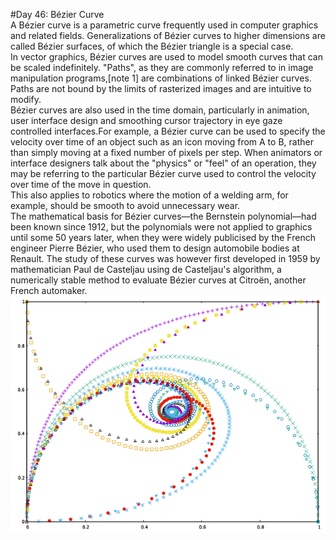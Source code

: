 #Day 46: Bézier Curve
<br>
A Bézier curve is a parametric curve frequently used in computer graphics and related fields. Generalizations of Bézier curves to higher dimensions are called Bézier surfaces, of which the Bézier triangle is a special case.
<br>
In vector graphics, Bézier curves are used to model smooth curves that can be scaled indefinitely. "Paths", as they are commonly referred to in image manipulation programs,[note 1] are combinations of linked Bézier curves. Paths are not bound by the limits of rasterized images and are intuitive to modify.
<br>
Bézier curves are also used in the time domain, particularly in animation, user interface design and smoothing cursor trajectory in eye gaze controlled interfaces.For example, a Bézier curve can be used to specify the velocity over time of an object such as an icon moving from A to B, rather than simply moving at a fixed number of pixels per step. When animators or interface designers talk about the "physics" or "feel" of an operation, they may be referring to the particular Bézier curve used to control the velocity over time of the move in question.
<br>
This also applies to robotics where the motion of a welding arm, for example, should be smooth to avoid unnecessary wear.
<br>
The mathematical basis for Bézier curves—the Bernstein polynomial—had been known since 1912, but the polynomials were not applied to graphics until some 50 years later, when they were widely publicised by the French engineer Pierre Bézier, who used them to design automobile bodies at Renault. The study of these curves was however first developed in 1959 by mathematician Paul de Casteljau using de Casteljau's algorithm, a numerically stable method to evaluate Bézier curves at Citroën, another French automaker.
<br>
![alt text](bezire_curve.png)
